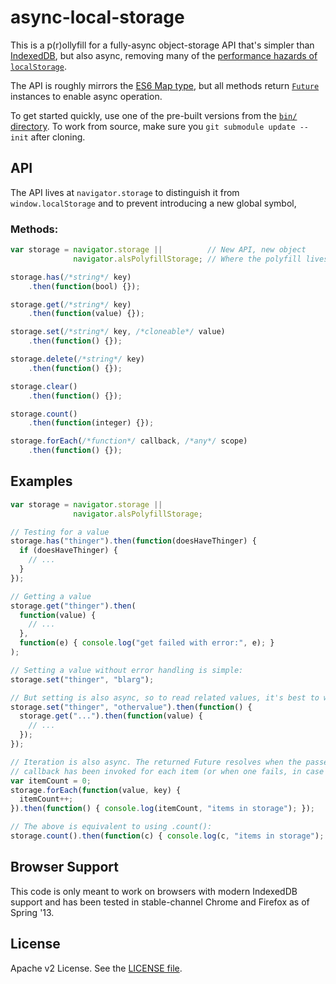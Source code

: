 async-local-storage
===================

This is a p(r)ollyfill for a fully-async object-storage API that's simpler than
[IndexedDB](https://developer.mozilla.org/en-US/docs/IndexedDB), but also async,
removing many of the [performance hazards of `localStorage`](https://web.archive.org/web/20160519152301/https://blog.mozilla.org/tglek/2012/02/22/psa-dom-local-storage-considered-harmful/).

The API is roughly mirrors the [ES6 Map type](http://tc39wiki.calculist.org/es6/map-set/), but all methods return
[`Future`](https://github.com/slightlyoff/DOMFuture/) instances to enable async
operation.

To get started quickly, use one of the pre-built versions from the [`bin/`
directory](https://github.com/slightlyoff/async-local-storage/tree/master/bin).
To work from source, make sure you `git submodule update --init` after cloning.

## API

The API lives at `navigator.storage` to distinguish it from
`window.localStorage` and to prevent introducing a new global symbol,

### Methods:

```js
var storage = navigator.storage ||          // New API, new object
              navigator.alsPolyfillStorage; // Where the polyfill lives

storage.has(/*string*/ key)
    .then(function(bool) {});

storage.get(/*string*/ key)
    .then(function(value) {});

storage.set(/*string*/ key, /*cloneable*/ value)
    .then(function() {});

storage.delete(/*string*/ key)
    .then(function() {});

storage.clear()
    .then(function() {});

storage.count()
    .then(function(integer) {});

storage.forEach(/*function*/ callback, /*any*/ scope)
    .then(function() {});
```

## Examples

```js
var storage = navigator.storage ||
              navigator.alsPolyfillStorage;

// Testing for a value
storage.has("thinger").then(function(doesHaveThinger) {
  if (doesHaveThinger) {
    // ...
  }
});

// Getting a value
storage.get("thinger").then(
  function(value) {
    // ...
  },
  function(e) { console.log("get failed with error:", e); }
);

// Setting a value without error handling is simple:
storage.set("thinger", "blarg");

// But setting is also async, so to read related values, it's best to wait
storage.set("thinger", "othervalue").then(function() {
  storage.get("...").then(function(value) {
    // ...
  });
});

// Iteration is also async. The returned Future resolves when the passed
// callback has been invoked for each item (or when one fails, in case of error)
var itemCount = 0;
storage.forEach(function(value, key) {
  itemCount++;
}).then(function() { console.log(itemCount, "items in storage"); });

// The above is equivalent to using .count():
storage.count().then(function(c) { console.log(c, "items in storage"); });
```

## Browser Support

This code is only meant to work on browsers with modern IndexedDB support and
has been tested in stable-channel Chrome and Firefox as of Spring '13.

## License

Apache v2 License. See the [LICENSE file](https://github.com/slightlyoff/async-local-storage/blob/master/LICENSE).

